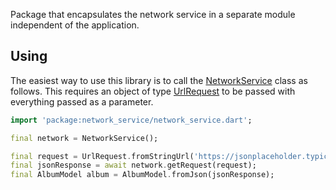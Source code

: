 Package that encapsulates the network service in a separate module independent of the application.

## Using

The easiest way to use this library is to call the [NetworkService][] class as follows. 
This requires an object of type [UrlRequest][] to be passed with everything passed as a parameter. 

```dart
import 'package:network_service/network_service.dart';

final network = NetworkService();

final request = UrlRequest.fromStringUrl('https://jsonplaceholder.typicode.com/posts/1');
final jsonResponse = await network.getRequest(request);
final AlbumModel album = AlbumModel.fromJson(jsonResponse);
```

[NetworkService]: https://github.com/vicajilau/network_service/blob/master/lib/src/network_service.dart
[UrlRequest]: https://github.com/vicajilau/network_service/blob/master/lib/src/url_request.dart

